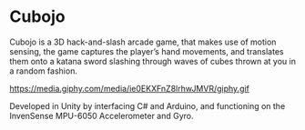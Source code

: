 # Cubojo

Cubojo is a 3D hack-and-slash arcade game, that makes use of motion sensing, the game captures the player’s hand movements, and translates them onto a katana sword slashing through waves of cubes thrown at you in a random fashion.

https://media.giphy.com/media/ie0EKXFnZ8lrhwJMVR/giphy.gif

Developed in Unity by interfacing C# and Arduino, and functioning on the InvenSense MPU-6050 Accelerometer and Gyro.
